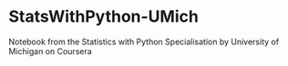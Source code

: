 # StatsWithPython-UMich
Notebook from the Statistics with Python Specialisation by University of Michigan on Coursera
